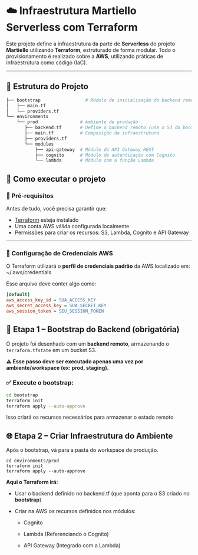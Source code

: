 # ☁️ Infraestrutura Martiello Serverless com Terraform

Este projeto define a infraestrutura da parte de **Serverless** do projeto **Martiello** utilizando **Terraform**, estruturado de forma modular. Todo o provisionamento é realizado sobre a **AWS**, utilizando práticas de infraestrutura como código (IaC).

---

## 📁 Estrutura do Projeto

```bash
├── bootstrap                 # Módulo de inicialização do backend remoto (S3 + DynamoDB)
│   ├── main.tf
│   └── providers.tf  
└── environments
    └── prod                # Ambiente de produção
       ├── backend.tf       # Define o backend remoto (usa o S3 do bootstrap)
       ├── main.tf          # Composição da infraestrutura
       ├── providers.tf
       └── modules
           ├── api-gateway  # Módulo do API Gateway REST
           ├── cognito      # Módulo de autenticação com Cognito
           └── lambda       # Módulo com a função Lambda
```

## 🚀 Como executar o projeto

### 🔑 Pré-requisitos

Antes de tudo, você precisa garantir que:

- [Terraform](https://developer.hashicorp.com/terraform/install) esteja instalado
- Uma conta AWS válida configurada localmente
- Permissões para criar os recursos: S3, Lambda, Cognito e API Gateway

---

### 🔐 Configuração de Credenciais AWS

O Terraform utilizará o **perfil de credenciais padrão** da AWS localizado em: ~/.aws/credentials

Esse arquivo deve conter algo como:

```ini
[default]
aws_access_key_id = SUA_ACCESS_KEY
aws_secret_access_key = SUA_SECRET_KEY
aws_session_token = SEU_SESSION_TOKEN
```

## 🧱 Etapa 1 – Bootstrap do Backend (obrigatória)

O projeto foi desenhado com um **backend remoto**, armazenando o `terraform.tfstate` em um bucket S3.

**⚠️ Esse passo deve ser executado apenas uma vez por ambiente/workspace (ex: prod, staging).**

### ✅ Execute o bootstrap:

```bash
cd bootstrap
terraform init
terraform apply --auto-approve
```
Isso criará os recursos necessários para armazenar o estado remoto

## 🌐 Etapa 2 – Criar Infraestrutura do Ambiente

Após o bootstrap, vá para a pasta do workspace de produção.

```b̀ash
cd environments/prod
terraform init
terraform apply --auto-approve
```

**Aqui o Terraform irá:**

- Usar o backend definido no backend.tf (que aponta para o S3 criado no **bootstrap**)

- Criar na AWS os recursos definidos nos módulos:

     - Cognito 

     - Lambda (Referenciando o Cognito)

     - API Gateway (Integrado com a Lambda)






